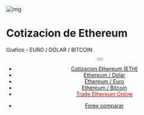 <div class="jumbotron" markdown="1">




![img]({{img-url}}ethereum.png)



# Cotizacion de Ethereum

Grafico - EURO / DÓLAR / BITCOIN



</div>
<header class="navbar navbar-static-top navbar-inverse navbar-sticky" id="top" role="banner">
  <div class="container">
    <div class="navbar-header">
      <button class="navbar-toggle collapsed" type="button" data-toggle="collapse" data-target=".navbar-collapse">
        <span class="icon-bar"></span>
        <span class="icon-bar"></span>
        <span class="icon-bar"></span>
      </button>
    </div>
    <nav class="navbar-collapse collapse" role="navigation" style="height: 1px;" id="scrollpsy">
      <ul class="nav navbar-nav">
        <li class="active">
          <a href="#top">Cotizacion Ethereum (ETH)</a>
        </li>
        <li>
          <a href="#section-1">Ethereum / Dólar</a>
        </li>
        <li>
          <a href="#section-2">Ethereum / Euro</a>
        </li>
        <li>
          <a href="#section-3">Ethereum / Bitcoin</a>
        </li>
          <li>
          <a href="http://blog.forexsrovnavac.cz/spain"><span style="color: red;">Trade Ethereum Online</span></a>
        </li>
      </ul>
      <ul class="nav navbar-nav navbar-right">
        <li>
          <a href="{{url}}">Forex <i class="fa fa-bar-chart-o"></i> comparar</a>
        </li>
      </ul>
    </nav>
  </div>
</header>